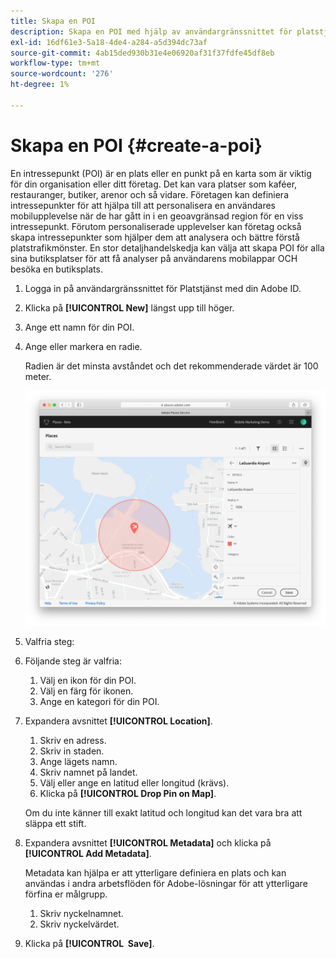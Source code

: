 ```yaml
---
title: Skapa en POI
description: Skapa en POI med hjälp av användargränssnittet för platstjänster.
exl-id: 16df61e3-5a18-4de4-a284-a5d394dc73af
source-git-commit: 4ab15ded930b31e4e06920af31f37fdfe45df8eb
workflow-type: tm+mt
source-wordcount: '276'
ht-degree: 1%

---
```


# Skapa en POI {#create-a-poi}

En intressepunkt (POI) är en plats eller en punkt på en karta som är viktig för din organisation eller ditt företag. Det kan vara platser som kaféer, restauranger, butiker, arenor och så vidare. Företagen kan definiera intressepunkter för att hjälpa till att personalisera en användares mobilupplevelse när de har gått in i en geoavgränsad region för en viss intressepunkt. Förutom personaliserade upplevelser kan företag också skapa intressepunkter som hjälper dem att analysera och bättre förstå platstrafikmönster. En stor detaljhandelskedja kan välja att skapa POI för alla sina butiksplatser för att få analyser på användarens mobilappar OCH besöka en butiksplats.

1. Logga in på användargränssnittet för Platstjänst med din Adobe ID.
1. Klicka på **[!UICONTROL New]** längst upp till höger.
1. Ange ett namn för din POI.
1. Ange eller markera en radie.

   Radien är det minsta avståndet och det rekommenderade värdet är 100 meter.

   ![definiera en POI](/help/assets/define_poi.png)

1. Valfria steg:
1. Följande steg är valfria:

   1. Välj en ikon för din POI.
   1. Välj en färg för ikonen.
   1. Ange en kategori för din POI.

1. Expandera avsnittet **[!UICONTROL Location]**.

   1. Skriv en adress.
   1. Skriv in staden.
   1. Ange lägets namn.
   1. Skriv namnet på landet.
   1. Välj eller ange en latitud eller longitud (krävs).
   1. Klicka på **[!UICONTROL Drop Pin on Map]**.

   Om du inte känner till exakt latitud och longitud kan det vara bra att släppa ett stift.

1. Expandera avsnittet **[!UICONTROL Metadata]** och klicka på **[!UICONTROL Add Metadata]**.

   Metadata kan hjälpa er att ytterligare definiera en plats och kan användas i andra arbetsflöden för Adobe-lösningar för att ytterligare förfina er målgrupp.

   1. Skriv nyckelnamnet.
   1. Skriv nyckelvärdet.

1. Klicka på **[!UICONTROL &#x200B; Save]**.
